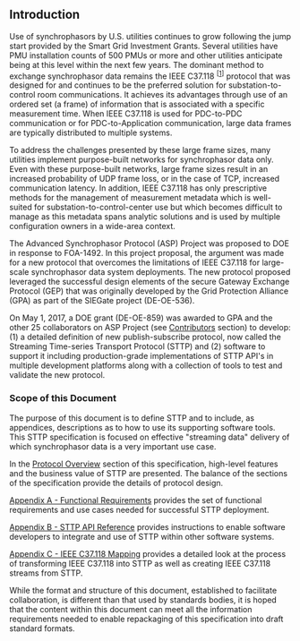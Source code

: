 ## Introduction

Use of synchrophasors by U.S. utilities continues to grow following the jump start provided by the Smart Grid Investment Grants. Several utilities have PMU installation counts of 500 PMUs or more and other utilities anticipate being at this level within the next few years. The dominant method to exchange synchrophasor data remains the IEEE C37.118 <sup>[[1](References.md#user-content-ref1)]</sup> protocol that was designed for and continues to be the preferred solution for substation-to-control room communications.  It achieves its advantages through use of an ordered set (a frame) of information that is associated with a specific measurement time.  When IEEE C37.118 is used for PDC-to-PDC communication or for PDC-to-Application communication, large data frames are typically distributed to multiple systems.

To address the challenges presented by these large frame sizes, many utilities implement purpose-built networks for synchrophasor data only.  Even with these purpose-built networks, large frame sizes result in an increased probability of UDP frame loss, or in the case of TCP, increased communication latency.  In addition, IEEE C37.118 has only prescriptive methods for the management of measurement metadata which is well-suited for substation-to-control-center use but which becomes difficult to manage as this metadata spans analytic solutions and is used by multiple configuration owners in a wide-area context.

The Advanced Synchrophasor Protocol (ASP) Project was proposed to DOE in response to FOA-1492. In this project proposal, the argument was made for a new protocol that overcomes the limitations of IEEE C37.118 for large-scale synchrophasor data system deployments.  The new protocol proposed leveraged the successful design elements of the secure Gateway Exchange Protocol (GEP) that was originally developed by the Grid Protection Alliance (GPA) as part of the SIEGate project (DE-OE-536).

On May 1, 2017, a DOE grant (DE-OE-859) was awarded to GPA and the other 25 collaborators on ASP Project (see [Contributors](Contributors.md) section) to develop: (1) a detailed definition of new publish-subscribe protocol, now called the Streaming Time-series Transport Protocol (STTP) and (2) software to support it including production-grade implementations of STTP API's in multiple development platforms along with a collection of tools to test and validate the new protocol.

### Scope of this Document

The purpose of this document is to define STTP and to include, as appendices, descriptions as to how to use its supporting software tools.  This STTP specification is focused on effective "streaming data" delivery of which synchrophasor data is a very important use case.

In the [Protocol Overview](Overview.md) section of this specification, high-level features and the business value of STTP are presented. The balance of the sections of the specification provide the details of protocol design.

[Appendix A - Functional Requirements](FunctionalRequirements.md) provides the set of functional requirements and use cases needed for successful STTP deployment.

[Appendix B - STTP API Reference](APIReference.md) provides instructions to enable software developers to integrate and use of STTP within other software systems.

[Appendix C - IEEE C37.118 Mapping](IEEE_C37.118Mapping.md) provides a detailed look at the process of transforming IEEE C37.118 into STTP as well as creating IEEE C37.118 streams from STTP.

While the format and structure of this document, established to facilitate collaboration, is different than that used by standards bodies, it is hoped that the content within this document can meet all the information requirements needed to enable repackaging of this specification into draft standard formats.
